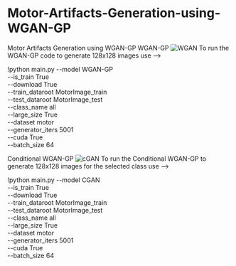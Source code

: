 # Motor-Artifacts-Generation-using-WGAN-GP
Motor Artifacts Generation using WGAN-GP
WGAN-GP
![WGAN](https://github.com/yousofsaleh25/Motor-Artifacts-Generation-using-WGAN-GP/assets/43546116/a7aaa762-d7f1-4a54-8a8b-5d7f322735bf)
To run the WGAN-GP code to generate 128x128 images use --> 

!python main.py --model WGAN-GP \
                --is_train True \
                --download True \
                --train_dataroot MotorImage_train \
                --test_dataroot MotorImage_test \
                --class_name all \
                --large_size True \
                --dataset motor \
                --generator_iters 5001 \
                --cuda True \
                --batch_size 64 

Conditional WGAN-GP
![cGAN](https://github.com/yousofsaleh25/Motor-Artifacts-Generation-using-WGAN-GP/assets/43546116/206b9e34-caa1-4a6f-857d-fe05ec2465bc)
To run the Conditional WGAN-GP to generate 128x128 images for the selected class use -->

!python main.py --model CGAN \
                --is_train True \
                --download True \
                --train_dataroot MotorImage_train \
                --test_dataroot MotorImage_test \
                --class_name all \
                --large_size True \
                --dataset motor \
                --generator_iters 5001 \
                --cuda True \
                --batch_size 64 
